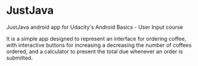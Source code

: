 # JustJava
JustJava android app for Udacity's Android Basics - User Input course

It is a simple app designed to represent an interface for ordering coffee, with interactive buttons for increasing a decreasing the number of coffees ordered, and a calculator to present the total due whenever an order is submitted. 
